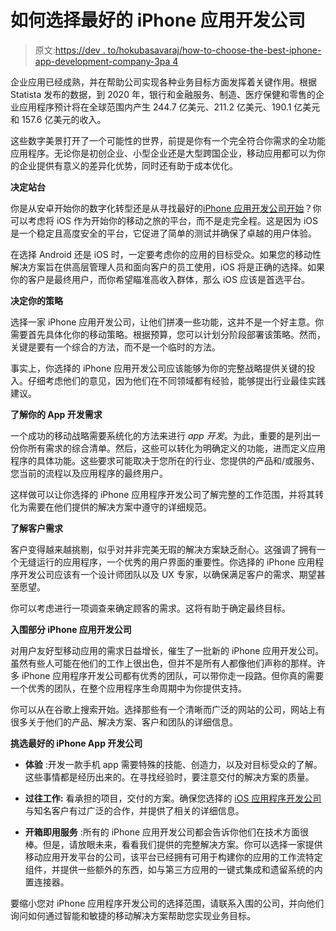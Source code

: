 # 如何选择最好的 iPhone 应用开发公司

> 原文:[https://dev . to/hokubasavaraj/how-to-choose-the-best-iphone-app-development-company-3pa 4](https://dev.to/hokubasavaraj/how-to-choose-the-best-iphone-app-development-company-3pa4)

企业应用已经成熟，并在帮助公司实现各种业务目标方面发挥着关键作用。根据 Statista 发布的数据，到 2020 年，银行和金融服务、制造、医疗保健和零售的企业应用程序预计将在全球范围内产生 244.7 亿美元、211.2 亿美元、190.1 亿美元和 157.6 亿美元的收入。

这些数字美景打开了一个可能性的世界，前提是你有一个完全符合你需求的全功能应用程序。无论你是初创企业、小型企业还是大型跨国企业，移动应用都可以为你的企业提供有意义的差异化优势，同时还有助于成本优化。

**决定站台**

你是从安卓开始你的数字化转型还是从寻找最好的[iPhone 应用开发公司开始](https://www.hokuapps.com/services/iphone-application-development-company/)？你可以考虑将 iOS 作为开始你的移动之旅的平台，而不是走完全程。这是因为 iOS 是一个稳定且高度安全的平台，它促进了简单的测试并确保了卓越的用户体验。

在选择 Android 还是 iOS 时，一定要考虑你的应用的目标受众。如果您的移动性解决方案旨在供高层管理人员和面向客户的员工使用，iOS 将是正确的选择。如果你的客户是最终用户，而你希望瞄准高收入群体，那么 iOS 应该是首选平台。

**决定你的策略**

选择一家 iPhone 应用开发公司，让他们拼凑一些功能，这并不是一个好主意。你需要首先具体化你的移动策略。根据预算，您可以计划分阶段部署该策略。然而，关键是要有一个综合的方法，而不是一个临时的方法。

事实上，你选择的 iPhone 应用开发公司应该能够为你的完整战略提供关键的投入。仔细考虑他们的意见，因为他们在不同领域都有经验，能够提出行业最佳实践建议。

**了解你的 App 开发需求**

一个成功的移动战略需要系统化的方法来进行 *app 开发*。为此，重要的是列出一份你所有需求的综合清单。然后，这些可以转化为明确定义的功能，进而定义应用程序的具体功能。这些要求可能取决于您所在的行业、您提供的产品和/或服务、您当前的流程以及应用程序的最终用户。

这样做可以让你选择的 iPhone 应用程序开发公司了解完整的工作范围，并将其转化为需要在他们提供的解决方案中遵守的详细规范。

**了解客户需求**

客户变得越来越挑剔，似乎对并非完美无瑕的解决方案缺乏耐心。这强调了拥有一个无缝运行的应用程序，一个优秀的用户界面的重要性。你选择的 iPhone 应用程序开发公司应该有一个设计师团队以及 UX 专家，以确保满足客户的需求、期望甚至愿望。

你可以考虑进行一项调查来确定顾客的需求。这将有助于确定最终目标。

**入围部分 iPhone 应用开发公司**

对用户友好型移动应用的需求日益增长，催生了一批新的 iPhone 应用开发公司。虽然有些人可能在他们的工作上很出色，但并不是所有人都像他们声称的那样。许多 iPhone 应用程序开发公司都有优秀的团队，可以带你走一段路。但你真的需要一个优秀的团队，在整个应用程序生命周期中为你提供支持。

你可以从在谷歌上搜索开始。选择那些有一个清晰而广泛的网站的公司，网站上有很多关于他们的产品、解决方案、客户和团队的详细信息。

**挑选最好的 iPhone App 开发公司**

*   **体验** :开发一款手机 app 需要特殊的技能、创造力，以及对目标受众的了解。这些事情都是经历出来的。在寻找经验时，要注意交付的解决方案的质量。

*   **过往工作:** 看承担的项目，交付的方案。确保您选择的 [iOS 应用程序开发公司](https://www.hokuapps.com/services/ios-app-development-services/)与知名客户有过广泛的合作，并提供了相关的详细信息。

*   **开箱即用服务** :所有的 iPhone 应用开发公司都会告诉你他们在技术方面很棒。但是，请放眼未来，看看我们提供的完整解决方案。你可以选择一家提供移动应用开发平台的公司，该平台已经拥有可用于构建你的应用的工作流特定组件，并提供一些额外的东西，如与第三方应用的一键式集成和遗留系统的内置连接器。

要缩小您对 iPhone 应用程序开发公司的选择范围，请联系入围的公司，并向他们询问如何通过智能和敏捷的移动解决方案帮助您实现业务目标。